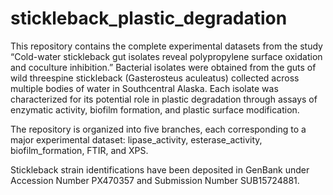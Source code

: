 # stickleback_plastic_degradation
This repository contains the complete experimental datasets from the study “Cold-water stickleback gut isolates reveal polypropylene surface oxidation and coculture inhibition.”
Bacterial isolates were obtained from the guts of wild threespine stickleback (Gasterosteus aculeatus) collected across multiple bodies of water in Southcentral Alaska. Each isolate was characterized for its potential role in plastic degradation through assays of enzymatic activity, biofilm formation, and plastic surface modification.

The repository is organized into five branches, each corresponding to a major experimental dataset: lipase_activity, esterase_activity, biofilm_formation, FTIR, and XPS.

Stickleback strain identifications have been deposited in GenBank under Accession Number PX470357 and Submission Number SUB15724881.
